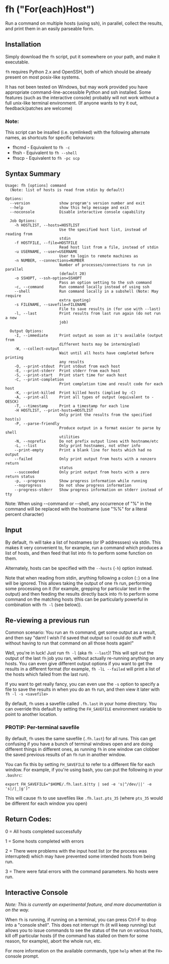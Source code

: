 fh ("For(each)Host")
====================

Run a command on multiple hosts (using ssh), in
parallel, collect the results, and print them in an easily parseable form.

## Installation

Simply download the `fh` script, put it somewhere on your path, and make it executable.

`fh` requires Python 2.x and OpenSSH, both of which should be already present on most posix-like systems.

It has not been tested on Windows, but may work provided you have appropriate command-line-accessible Python and ssh installed.  Some features (such as the interactive console) probably will not work without a full unix-like terminal environment. (If anyone wants to try it out, feedback/patches are welcome)

### Note:
This script can be insalled (i.e. symlinked) with the following alternate names, as shortcuts for specific behaviors:
  * fhcmd - Equivalent to `fh -c`
  * fhsh  - Equivalent to `fh --shell`
  * fhscp - Equivalent to `fh -pc scp`

## Syntax Summary
```
Usage: fh [options] command
  (Note: list of hosts is read from stdin by default)

Options:
  --version             show program's version number and exit
  --help                show this help message and exit
  --noconsole           Disable interactive console capability

  Job Options:
    -h HOSTLIST, --hosts=HOSTLIST
                        Use the specified host list, instead of reading from
                        stdin
    -f HOSTFILE, --file=HOSTFILE
                        Read host list from a file, instead of stdin
    -u USERNAME, --user=USERNAME
                        User to login to remote machines as
    -n NUMBER, --connections=NUMBER
                        Number of processes/connections to run in parallel
                        (default 20)
    -o SSHOPT, --ssh-option=SSHOPT
                        Pass an option setting to the ssh command
    -c, --command       Run command locally instead of using ssh
    --shell             Run command locally in a subshell (Note: May require
                        extra quoting)
    -s FILENAME, --savefile=FILENAME
                        File to save results in (for use with --last)
    -l, --last          Print results from last run again (do not run a new
                        job)

  Output Options:
    -I, --immediate     Print output as soon as it's available (output from
                        different hosts may be intermingled)
    -W, --collect-output
                        Wait until all hosts have completed before printing
                        any results
    -O, --print-stdout  Print stdout from each host
    -E, --print-stderr  Print stderr from each host
    -S, --print-start   Print start time for each host
    -C, --print-completion
                        Print completion time and result code for each host
    -K, --print-killed  Print killed hosts (implied by -C)
    -A, --print-all     Print all types of output (equivalent to -OESCK)
    -T, --timestamp     Print a timestamp for each line
    -H HOSTLIST, --print-hosts=HOSTLIST
                        Only print the results from the specified host(s)
    -P, --parse-friendly
                        Produce output in a format easier to parse by shell
                        utilities
    -N, --noprefix      Do not prefix output lines with hostname/etc
    -L, --list          Only print hostnames, not other info
    --print-empty       Print a blank line for hosts which had no output
    --failed            Only print output from hosts with a nonzero return
                        status
    --succeeded         Only print output from hosts with a zero return status
    -p, --progress      Show progress information while running
    --noprogress        Do not show progress information
    --progress-stderr   Show progress information on stderr instead of tty
```

Note: When using --command or --shell, any occurrence of "%" in the command
will be replaced with the hostname (use "%%" for a literal percent character)

## Input

By default, `fh` will take a list of hostnames (or IP addressses) via stdin.  This makes it very convenient to, for example, run a command which produces a list of hosts, and then feed that list into `fh` to perform some function on them.

Alternately, hosts can be specified with the `--hosts` (`-h`) option instead.

Note that when reading from stdin, anything following a colon (`:`) on a line will be ignored.  This allows taking the output of one `fh` run, performing some processing on it (for example, grepping for particular text in the output) and then feeding the results directly back into `fh` to perform some command on the matching hosts (this can be particularly powerful in combination with `fh -l` (see below)).

## Re-viewing a previous run

Common scenario:  You run an `fh` command, get some output as a result, and then say "darn!  I wish I'd saved that output so I could do stuff with it without having to run that command on all those hosts again!"

Well, you're in luck!  Just run `fh -l` (aka `fh --last`)!  This will spit out the output of the last `fh` job you ran, without actually re-running anything on any hosts.  You can even give different output options if you want to get the results in a different format (for example, `fh -lL --failed` will print a list of the hosts which failed from the last run).

If you want to get really fancy, you can even use the `-s` option to specify a file to save the results in when you do an `fh` run, and then view it later with `fh -l -s <savefile>`

By default, `fh` uses a savefile called `.fh.last` in your home directory.  You can override this default by setting the `FH_SAVEFILE` environment variable to point to another location.

### PROTIP:  Per-terminal savefile

By default, `fh` uses the same savefile (`.fh.last`) for all runs.  This can get confusing if you have a bunch of terminal windows open and are doing different things in different ones, as running `fh` in one window can clobber the saved previous results of an `fh` run in another window.

You can fix this by setting `FH_SAVEFILE` to refer to a different file for each window.  For example, if you're using bash, you can put the following in your `.bashrc`:

    export FH_SAVEFILE="$HOME/.fh.last.$(tty | sed -e 's|^/dev/||' -e 's|/|_|g')"

This will cause `fh` to use savefiles like `.fh.last.pts_35` (where `pts_35` would be different for each window you open)

## Return Codes:
  0 = All hosts completed successfully

  1 = Some hosts completed with errors

  2 = There were problems with the input host list (or the process was
      interrupted) which may have prevented some intended hosts from being run.

  3 = There were fatal errors with the command parameters.  No hosts were run.

## Interactive Console

*Note: This is currently an experimental feature, and more documentation is on the way.*

When `fh` is running, if running on a terminal, you can press Ctrl-F to drop into a "console shell".  This does not interrupt `fh` (it will keep running) but allows you to issue commands to see the status of the run on various hosts, kill off particular hosts (if the command has stalled on them for some reason, for example), abort the whole run, etc.

For more information on the available commands, type `help` when at the `FH>` console prompt.

